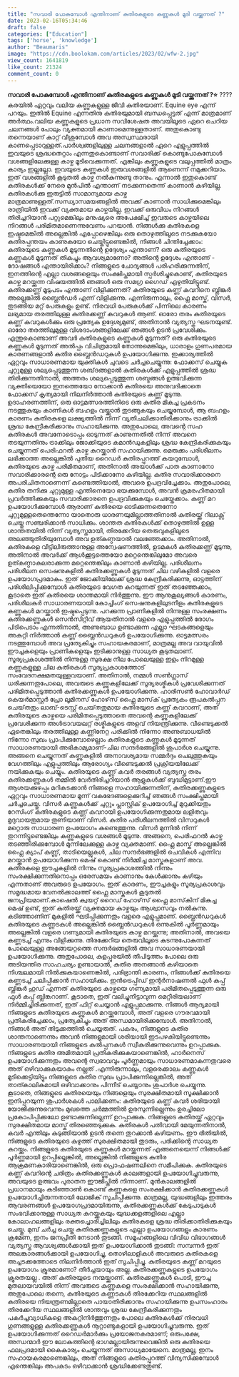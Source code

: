```yaml
---
title: "സവാരി പോകുമ്പോൾ എന്തിനാണ് കുതിരകളുടെ കണ്ണുകൾ മൂടി വയ്ക്കുന്നത് ?"
date: 2023-02-16T05:34:46
draft: false
categories: ["Education"]
tags: ['horse', 'knowledge']
author: "Beaumaris"
image: "https://cdn.boolokam.com/articles/2023/02/wfw-2.jpg"
view_count: 1641819
like_count: 21324
comment_count: 0
---
```


**സവാരി പോകുമ്പോൾ എന്തിനാണ് കുതിരകളുടെ കണ്ണുകൾ മൂടി വയ്ക്കുന്നത് ?⭐** ????കരയിൽ ഏറ്റവും വലിയ കണ്ണുകളുള്ള ജീവി കുതിരയാണ്. Equine eye എന്ന് പറയും. ഇതിൽ Equine എന്നതിനു കുതിരയുമായി ബന്ധപ്പെട്ടത് എന്ന് മാത്രമാണ് അർത്ഥം.വലിയ കണ്ണുകളുടെ പ്രധാന സവിശേഷത അവയിലൂടെ ഏറെ ചെറിയ ചലനങ്ങൾ പോലും വ്യക്തമായി കാണാമെന്നുള്ളതാണ്. അതുകൊണ്ടു തന്നെയാണ് കാറ്റ് വീശുമ്പോൾ അവ അസ്വസ്ഥരായി കാണപ്പെടാറുള്ളത്.പാർശ്വങ്ങളിലുള്ള ചലനങ്ങളാൽ ഏറെ എളുപ്പത്തിൽ ഇവയുടെ ശ്രദ്ധതെറ്റാം എന്നതുകൊണ്ടാണ് സവാരിക്ക് കൊണ്ടുപോകുമ്പോൾ വശങ്ങളിലേക്കുള്ള കാഴ്ച മൂടിവെക്കുന്നത്. എങ്കിലും കണ്ണുകളുടെ വലുപ്പത്തിൽ മാത്രം കാര്യം ഇല്ലല്ലോ. ഇവയുടെ കണ്ണുകൾ ഇരുവശങ്ങളിൽ ആണെന്ന് നമുക്കറിയാം. ഇത് വശങ്ങളിൽ കൂടുതൽ കാഴ്ച നൽകുന്നുണ്ടു താനും. എന്നാൽ ഇതുകൊണ്ട് കുതിരകൾക്ക് നേരെ മുൻപിൽ എന്താണ് നടക്കുന്നതെന്ന് കാണാൻ കഴിയില്ല. കുതിരകൾക്കു ഇരുട്ടിൽ സാമാന്യമായ കാഴ്ച മാത്രമാണുള്ളത്.സന്ധ്യാസമയങ്ങളിൽ അവക്ക് കാണാൻ സാധിക്കുമെങ്കിലും രാത്രിയിൽ ഇവക്ക് വ്യക്തമായ കാഴ്ചയില്ല. ഇവക്ക് ഒരുവിധം നിറങ്ങൾ തിരിച്ചറിയാൻ പറ്റുമെങ്കിലും മനുഷ്യരെ അപേക്ഷിച്ച്‌ ഇവരുടെ കാഴ്ചയിലെ നിറങ്ങൾ പരിമിതമാണെന്നുവേണം പറയാൻ. നിങ്ങൾക്കു കുതിരകളെ ഇഷ്ടമെങ്കിൽ അല്ലെങ്കിൽ എപ്പോഴെങ്കിലും ഒരു തൊഴുത്തിലൂടെ നടക്കുകയോ കുതിരപ്പന്തയം കാണുകയോ ചെയ്തിട്ടുണ്ടെങ്കിൽ, നിങ്ങൾ ചിന്തിച്ചേക്കാം: കുതിരയുടെ കണ്ണുകൾ മൂടുന്നതിന്റെ ഉദ്ദേശ്യം എന്താണ്? ഒരു കുതിരയുടെ കണ്ണുകൾ മൂടുന്നത് തികച്ചും ആവശ്യമാണോ? അതിന്റെ ഉദ്ദേശം എന്താണ് - ദോഷങ്ങൾ എന്തായിരിക്കാം? നിങ്ങളുടെ ചോദ്യങ്ങൾ പരിഹരിക്കുന്നതിന്, ഇനത്തിന്റെ എല്ലാ വശങ്ങളെയും സംക്ഷിപ്തമായി സ്പർശിച്ചുകൊണ്ട്, കുതിരയുടെ കാഴ്ച മറയ്ക്കുന്ന വിഷയത്തിൽ ഞങ്ങൾ ഒരു സമഗ്ര ഗൈഡ് എഴുതിയിട്ടുണ്ട്. കുതിരക്കണ്ണ് മൂടുപടം എന്താണ് വിളിക്കുന്നത്? കുതിരയുടെ കണ്ണ് കവറിനെ ബ്ലിങ്കർ അല്ലെങ്കിൽ ബ്ലൈൻഡർ എന്ന് വിളിക്കുന്നു. എന്നിരുന്നാലും, ഫ്ലൈ മാസ്ക്, വിസർ, തുടങ്ങിയ മറ്റ് പേരുകളും ഉണ്ട്. നിരവധി പേരുകൾക്ക് പിന്നിലെ കാരണം ലഭ്യമായ തരത്തിലുള്ള കുതിരക്കണ്ണ് കവറുകൾ ആണ്. ഓരോ തരം കുതിരയുടെ കണ്ണ് കവറുകൾക്കും ഒരു പ്രത്യേക ഉദ്ദേശ്യമുണ്ട്, അതിനാൽ വ്യത്യസ്ത ഘടനയുണ്ട്. ഓരോ തരത്തിലുമുള്ള വിശദാംശങ്ങളിലേക്ക് ഞങ്ങൾ ഉടൻ പ്രവേശിക്കും. എന്തുകൊണ്ടാണ് അവർ കുതിരകളുടെ കണ്ണുകൾ മൂടുന്നത്? ഒരു കുതിരയുടെ കണ്ണുകൾ മൂടുന്നത് അൽപ്പം വിചിത്രമായി തോന്നുമെങ്കിലും, ധാരാളം ഗുണപരമായ കാരണങ്ങളാൽ കുതിര ബ്ലൈൻഡറുകൾ ഉപയോഗിക്കുന്നു. ഇക്കാര്യത്തിൽ ഏറ്റവും സാധാരണമായ യുക്തികൾ ചുവടെ ചർച്ചചെയ്യുന്നു: ഫോക്കസ് ചെയ്യുക ചുറ്റുമുള്ള ശല്യപ്പെടുത്തുന്ന ശബ്‌ദങ്ങളാൽ കുതിരകൾക്ക് എളുപ്പത്തിൽ ശ്രദ്ധ തിരിക്കുന്നതിനാൽ, അത്തരം ശല്യപ്പെടുത്തുന്ന ശബ്ദങ്ങൾ ഉത്ഭവിക്കുന്ന വ്യക്തിയെയോ ഇനത്തെയോ നോക്കാൻ കുതിരയെ അനുവദിക്കാതെ ഫോക്കസ് കൃത്യമായി നിലനിർത്താൻ കുതിരയുടെ കണ്ണ് മൂടുന്നു. ഉദാഹരണത്തിന്, ഒരു ഓട്ടമത്സരത്തിനിടെ ഒരു കുതിര മികച്ച പ്രകടനം നടത്തുകയും കാണികൾ ബഹളം വയ്ക്കാൻ തുടങ്ങുകയും ചെയ്യുമ്പോൾ, ആ ബഹളം കാരണം കുതിരകളെ ലക്ഷ്യത്തിൽ നിന്ന് വ്യതിചലിക്കാതിരിക്കാനും ട്രാക്കിൽ ശ്രദ്ധ കേന്ദ്രീകരിക്കാനും സഹായിക്കുന്നു. അതുപോലെ, അവന്റെ സഹ കുതിരകൾ അവനോടൊപ്പം ഓടുന്നത് കാണുന്നതിൽ നിന്ന് അവനെ തടയുന്നതിനും ട്രാക്കിലും ജോക്കിയുടെ കമാൻഡുകളിലും ശ്രദ്ധ കേന്ദ്രീകരിക്കുകയും ചെയ്യുന്നത് പെരിഫറൽ കാഴ്ച കുറയ്ക്കാൻ സഹായിക്കുന്നു. മെരുക്കം പരിശീലനം ലഭിക്കാത്ത അല്ലെങ്കിൽ പുതിയ റൈഡർ കുതിരപ്പുറത്ത് കയറുമ്പോൾ, കുതിരയുടെ കാഴ്ച പരിമിതമാണ്, അതിനാൽ അയാൾക്ക് പാത കാണാനോ സവാരിക്കാരന്റെ ഒരു നോട്ടം പിടിക്കാനോ കഴിയില്ല. കുതിര സവാരിക്കാരനെ അപരിചിതനാണെന്ന് കണ്ടെത്തിയാൽ, അവരെ ഉപദ്രവിച്ചേക്കാം. അതുപോലെ, കുതിര തനിക്കു ചുറ്റുമുള്ള എന്തിനെയോ ഭയക്കുമ്പോൾ, അവൻ ക്രമരഹിതമായി പ്രവർത്തിക്കുകയും സവാരിക്കാരനെ ഉപദ്രവിക്കുകയും ചെയ്തേക്കാം. കണ്ണ് മറ ഉപയോഗിക്കുമ്പോൾ ആരാണ് കുതിരയെ ഓടിക്കുന്നതെന്നോ ചുറ്റുമുള്ളതെന്തെന്നോ യാതൊരു ധാരണയുമില്ലാത്തതിനാൽ കുതിരയ്ക്ക് റിലാക്സ് ചെയ്തു സഞ്ചരിക്കാൻ സാധിക്കും. ശാന്തത കുതിരകൾക്ക് തൊഴുത്തിൽ ഉള്ള ശാന്തതയിൽ നിന്ന് വ്യത്യസ്തമായി, തിരക്കേറിയ തെരുവുകളിലൂടെ അലഞ്ഞുതിരിയുമ്പോൾ അവ ഉത്കണ്ഠയാൽ വലഞ്ഞേക്കാം. അതിനാൽ, കുതിരകളെ വീട്ടിലിരുത്താനുള്ള അന്വേഷണത്തിൽ, ഉടമകൾ കുതിരക്കണ്ണ് മൂടുന്നു, അതിനാൽ അവർക്ക് ആൾക്കൂട്ടത്തെയോ മറ്റെന്തെങ്കിലുമോ അവരെ ഉത്കണ്ഠാകുലരാക്കുന്ന മറ്റെന്തെങ്കിലും കാണാൻ കഴിയില്ല. പരിശീലനം പരിശീലന സെഷനുകളിൽ കുതിരക്കണ്ണുകൾ മൂടുന്നത് ചില വഴികളിൽ വളരെ ഉപയോഗപ്രദമാകും. ഇത് ജോക്കിയിലേക്ക് ശ്രദ്ധ കേന്ദ്രീകരിക്കുന്നു, ഓട്ടത്തിന് പരിശീലിപ്പിക്കുമ്പോൾ കുതിരയുടെ വേഗത കുറയുന്നത് ഇത് തടഞ്ഞേക്കാം, കൂടാതെ ഇത് കുതിരയെ ശാന്തമായി നിർത്തുന്നു. ഈ ആനുകൂല്യങ്ങൾ കാരണം, പരിശീലകർ സാധാരണയായി കോച്ചിംഗ് സെഷനുകളിലുടനീളം കുതിരകളുടെ കണ്ണുകൾ മറയ്ക്കാൻ ഇഷ്ടപ്പെടുന്നു. പറക്കുന്ന പ്രാണികളിൽ നിന്നുള്ള സംരക്ഷണം കുതിരക്കണ്ണുകൾ സെൻസിറ്റീവ് ആയതിനാൽ വളരെ എളുപ്പത്തിൽ രോഗം പിടിപെടാം എന്നതിനാൽ, അണുബാധ ഉണ്ടാക്കുന്ന എല്ലാ ഘടകങ്ങളെയും അകറ്റി നിർത്താൻ കണ്ണ് ബ്ലൈൻഡറുകൾ ഉപയോഗിക്കുന്നു. ഓട്ടമത്സരം നടത്തുമ്പോൾ അവ പ്രത്യേകിച്ചും സഹായകരമാണ്, മാത്രമല്ല അവ വായുവിൽ ഈച്ചകളെയും പ്രാണികളെയും ഇടിക്കാനുള്ള സാധ്യത കൂടുതലാണ്. സൂര്യപ്രകാശത്തിൽ നിന്നുള്ള സുരക്ഷ നീല പോലെയുള്ള ഇളം നിറമുള്ള കണ്ണുകളുള്ള ചില കുതിരകൾ സൂര്യപ്രകാശത്തോട് സംവേദനക്ഷമതയുള്ളവയാണ്. അതിനാൽ, നമ്മൾ സൺഗ്ലാസ് ധരിക്കുന്നതുപോലെ, അവരുടെ കണ്ണുകളിലേക്ക് സൂര്യരശ്മികൾ പ്രവേശിക്കുന്നത് പരിമിതപ്പെടുത്താൻ കുതിരക്കണ്ണുകൾ ഉപയോഗിക്കുന്നു. ഹാരിസൺ ഹോവാർഡ് കെയർമാസ്റ്റർ പ്രോ ലൂമിനസ് ഹോഴ്‌സ് ഫ്ലൈ മാസ്‌ക് പ്രത്യേകം രൂപകൽപ്പന ചെയ്‌തതും ലാബ്-ടെസ്റ്റ് ചെയ്‌തതുമായ കുതിരയുടെ കണ്ണ് കവറാണ്, അത് കുതിരയുടെ കാഴ്ചയെ പരിമിതപ്പെടുത്താതെ അവന്റെ കണ്ണുകളിലേക്ക് പ്രവേശിക്കുന്ന അൾട്രാവയലറ്റ് രശ്മികളുടെ അളവ് നിയന്ത്രിക്കുന്നു. വീണ്ടെടുക്കൽ ഏതെങ്കിലും തരത്തിലുള്ള കണ്ണിനേറ്റ പരിക്കിൽ നിന്നോ അണുബാധയിൽ നിന്നോ സുഖം പ്രാപിക്കുമ്പോഴെല്ലാം കുതിരകളുടെ കണ്ണുകൾ മൂടുന്നത് സാധാരണയായി അഭികാമ്യമാണ്-ചില സന്ദർഭങ്ങളിൽ ശുപാർശ ചെയ്യുന്നു. അങ്ങനെ ചെയ്യുന്നത് കണ്ണുകളിൽ അനാവശ്യമായ സമ്മർദ്ദം ചെലുത്തുകയും വേഗത്തിലും എളുപ്പത്തിലും ആരോഗ്യം വീണ്ടെടുക്കൽ പ്രക്രിയയിലേക്ക് നയിക്കുകയും ചെയ്യും. കുതിരയുടെ കണ്ണ് കവർ തരങ്ങൾ വ്യത്യസ്ത തരം കുതിരക്കണ്ണുകൾ തമ്മിൽ വേർതിരിച്ചറിയാൻ ആളുകൾക്ക് ബുദ്ധിമുട്ടാണ്.ഈ ആശയക്കുഴപ്പം മറികടക്കാൻ നിങ്ങളെ സഹായിക്കുന്നതിന്, കുതിരക്കണ്ണുകളുടെ ഏറ്റവും സാധാരണമായ മൂന്ന് വകഭേദങ്ങളെക്കുറിച്ച് ഞങ്ങൾ സംക്ഷിപ്തമായി ചർച്ചചെയ്തു. വിസർ കണ്ണുകൾക്ക് ചുറ്റും പ്ലാസ്റ്റിക് ഉപയോഗിച്ച് മുറുക്കിയതും റേസിംഗ് കുതിരകളുടെ കണ്ണ് കവറായി ഉപയോഗിക്കുന്നതുമായ ലളിതവും മൃദുവായതുമായ തുണിയാണ് വിസർ. കുതിര പരിശീലനത്തിൽ വിസറുകൾ മറ്റൊരു സാധാരണ ഉപയോഗം കണ്ടെത്തുന്നു. വിസർ മുന്നിൽ നിന്ന് തുറന്നിട്ടുണ്ടെങ്കിലും കണ്ണുകളുടെ വശങ്ങൾ മൂടുന്നു. അങ്ങനെ, പെരിഫറൽ കാഴ്ച തടഞ്ഞിരിക്കുമ്പോൾ മുന്നിലേക്കുള്ള കാഴ്ച വ്യക്തമാണ്. ഫ്ലൈ മാസ്ക് അല്ലെങ്കിൽ ഫ്ലൈ ക്യാപ് കണ്ണ്, താടിയെല്ലുകൾ, ചില സന്ദർഭങ്ങളിൽ ചെവികൾ എന്നിവ മറയ്ക്കാൻ ഉപയോഗിക്കുന്ന മെഷ് കൊണ്ട് നിർമ്മിച്ച മാസ്കുകളാണ് അവ. കുതിരകളെ ഈച്ചകളിൽ നിന്നും സൂര്യപ്രകാശത്തിൽ നിന്നും സംരക്ഷിക്കുന്നതിനൊപ്പം ഒരേസമയം കാണാനും കേൾക്കാനും കഴിയും എന്നതാണ് അവരുടെ ഉപയോഗം. ഇത് കാരണം, ഈച്ചകളും സൂര്യപ്രകാശവും സമൃദ്ധമായ വേനൽക്കാലത്ത് ഫ്ലൈ മാസ്കുകൾ കൂടുതൽ ജനപ്രിയമാണ്.കാഷെൽ ക്വയറ്റ് റൈഡ് ഹോഴ്‌സ് ഫ്ലൈ മാസ്‌കിന് മികച്ച മെഷ് ഉണ്ട്, ഇത് കുതിരയ്ക്ക് വ്യക്തമായ കാഴ്ചയും ആശ്വാസവും നൽകുന്നു. കടിഞ്ഞാണിന് മുകളിൽ ഘടിപ്പിക്കുന്നതും വളരെ എളുപ്പമാണ്. ബ്ലൈൻഡറുകൾ കുതിരയുടെ കണ്ണടകൾ അല്ലെങ്കിൽ ബ്ലൈൻഡറുകൾ ഒന്നുകിൽ പൂർണ്ണമായും അല്ലെങ്കിൽ വളരെ ഗണ്യമായി കുതിരയുടെ കാഴ്ച മറയ്ക്കുന്നു; അതിനാൽ, അവയെ കണ്ണടച്ച് എന്നും വിളിക്കുന്നു. തിരക്കേറിയ തെരുവിലൂടെ കടന്നുപോകുന്നത് പോലെയുള്ള അങ്ങേയറ്റത്തെ സന്ദർഭങ്ങളിൽ അവ സാധാരണയായി ഉപയോഗിക്കുന്നു. അതുപോലെ, കളപ്പുരയിൽ തീപിടുത്തം പോലെ ഒരു അടിയന്തിര സാഹചര്യം ഉണ്ടായാൽ, കുതിര അനങ്ങാൻ കഴിയാതെ നിശ്ചലമായി നിൽക്കുകയാണെങ്കിൽ, പരിഭ്രാന്തി കാരണം, നിങ്ങൾക്ക് കുതിരയെ കണ്ണടച്ച് ചലിപ്പിക്കാൻ സഹായിക്കും. ഇൻട്രെപ്പിഡ് ഇന്റർനാഷണൽ ഫുൾ കപ്പ് ബ്ലിങ്കർ ഹുഡ് എന്നത് കുതിരയുടെ കാഴ്ചയെ ഗണ്യമായി പരിമിതപ്പെടുത്തുന്ന ഒരു ഫുൾ കപ്പ് ബ്ലിങ്കറാണ്. കൂടാതെ, ഇത് വലിച്ചുനീട്ടാവുന്ന മെറ്റീരിയലാണ് നിർമ്മിച്ചിരിക്കുന്നത്, ഇത് ഫിറ്റ് ചെയ്യാൻ എളുപ്പമാക്കുന്നു. നിങ്ങൾ ആദ്യമായി നിങ്ങളുടെ കുതിരയുടെ കണ്ണുകൾ മറയ്ക്കുമ്പോൾ, അത് വളരെ ഗൗരവമായി പ്രതികരിച്ചേക്കാം, പ്രത്യേകിച്ചും അത് അന്ധമായിരിക്കുമ്പോൾ. അതിനാൽ, നിങ്ങൾ അത് തിടുക്കത്തിൽ ചെയ്യരുത്. പകരം, നിങ്ങളുടെ കുതിര ശാന്തനാണെന്നും അവൻ നിങ്ങളുമായി ശരിയായി ഇടപഴകിയിട്ടുണ്ടെന്നും സാധാരണയായി നിങ്ങളുടെ കൽപ്പനകൾ സ്വീകരിക്കുന്നുവെന്നും ഉറപ്പാക്കുക. നിങ്ങളുടെ കുതിര അമിതമായി പ്രതികരിക്കുകയാണെങ്കിൽ, ഹാർനെസ് ഉപയോഗിക്കുന്നതും അവന്റെ സ്വഭാവവും പൂർണ്ണമായും സാധാരണമാകുന്നതുവരെ അത് ഒഴിവാക്കുകയാകും നല്ലത് .എന്നിരുന്നാലും, വളരെക്കാലം കണ്ണുകൾ മൂടിക്കെട്ടിയിട്ടും നിങ്ങളുടെ കുതിര സുഖം പ്രാപിക്കുന്നില്ലെങ്കിൽ, അത് താത്കാലികമായി ഒഴിവാക്കാനും പിന്നീട് ചെയ്യാനും ശുപാർശ ചെയ്യുന്നു. കൂടാതെ, നിങ്ങളുടെ കുതിരയെയും നിങ്ങളെയും സുരക്ഷിതമായി സൂക്ഷിക്കാൻ ഇനിപ്പറയുന്ന ശുപാർശകൾ പാലിക്കണം: കുതിരയുടെ കണ്ണ് കവർ ശരിയായി യോജിക്കുന്നുവെന്നും മുഖത്തെ ചർമ്മത്തിൽ ഉരസുന്നില്ലെന്നും ഉരച്ചിലോ പ്രകോപിപ്പിക്കലോ ഉണ്ടാക്കുന്നില്ലെന്ന് ഉറപ്പാക്കുക. നിങ്ങളുടെ കുതിരയ്ക്ക് ഏറ്റവും സുരക്ഷിതമായ മാസ്ക് തിരഞ്ഞെടുക്കുക. കുതിരകൾ പതിവായി മേയുന്നതിനാൽ, കവർ എന്തിലും കുടുങ്ങിയാൽ ഉടൻ തന്നെ തുറക്കാൻ കഴിയണം. ഈ രീതിയിൽ, നിങ്ങളുടെ കുതിരയുടെ കഴുത്ത് സുരക്ഷിതമായി തുടരും, പരിക്കിന്റെ സാധ്യത കുറയ്ക്കും. നിങ്ങളുടെ കുതിരയുടെ കണ്ണുകൾ മറയ്ക്കുന്നത് എങ്ങനെയെന്ന് നിങ്ങൾക്ക് പൂർണ്ണമായി ഉറപ്പില്ലെങ്കിൽ, അല്ലെങ്കിൽ നിങ്ങളുടെ കുതിര ആക്രമണകാരിയാണെങ്കിൽ, ഒരു പ്രൊഫഷണലിനെ സമീപിക്കുക. കുതിരയുടെ കണ്ണ് കവറിന്റെ ചരിത്രം കുതിരക്കണ്ണുകൾ കാലങ്ങളായി ഉപയോഗിച്ചുവരുന്നു, അവയുടെ ഉത്ഭവം പുരാതന ഈജിപ്തിൽ നിന്നാണ്. മുൻകാലങ്ങളിൽ പ്രധാനമായും കടിഞ്ഞാൺ കൊണ്ട് കണ്ണുകളെ സംരക്ഷിക്കാൻ കുതിരക്കണ്ണുകൾ ഉപയോഗിച്ചിരുന്നതായി ലോജിക് സൂചിപ്പിക്കുന്നു. മാത്രമല്ല, യുദ്ധങ്ങളിലും ഇത്തരം ആവരണങ്ങൾ ഉപയോഗപ്രദമായിരുന്നു, കുതിരക്കണ്ണുകൾക്ക് കേടുപാടുകൾ സംഭവിക്കാനുള്ള സാധ്യത കുറയ്ക്കുകയും യുദ്ധക്കളങ്ങളിലെ എല്ലാ കോലാഹലങ്ങളിലും രക്തച്ചൊരിച്ചിലിലും കുതിരകളെ ശ്രദ്ധ തിരിക്കാതിരിക്കുകയും ചെയ്തു. മുമ്പ് ചർച്ച ചെയ്ത കുതിരക്കണ്ണുകളുടെ എല്ലാ ഉപയോഗങ്ങളും കാരണം ക്രമേണ, ഇനം ജനപ്രീതി നേടാൻ തുടങ്ങി. സമൂഹങ്ങളിലെ വിവിധ വിഭാഗങ്ങൾ വ്യത്യസ്ത ആവശ്യങ്ങൾക്കായി ഇത് ഉപയോഗിക്കാൻ തുടങ്ങി: സമ്പന്നർ ഇത് അലങ്കാരങ്ങൾക്കായി ഉപയോഗിച്ചു, തൊഴിലാളികൾ അവരുടെ കുതിരകളെ അച്ചടക്കത്തോടെ നിലനിർത്താൻ ഇത് സൂചിപ്പിച്ചു. കുതിരയുടെ കണ്ണ് മറയുടെ ഉപയോഗം ക്രൂരമാണോ? തീർച്ചയായും അല്ല. കുതിരക്കണ്ണുകളുടെ ഉപയോഗം ക്രൂരതയല്ല . അത് കുതിരയുടെ നന്മയ്ക്കാണ്. കുതിരക്കണ്ണുകൾ പൊടി, ഈച്ച മുതലായവയിൽ നിന്ന് അവരുടെ കണ്ണുകളെ സംരക്ഷിക്കാൻ സഹായിക്കുന്നു, അതുപോലെ തന്നെ, കുതിരയുടെ കണ്ണടകൾ തിരക്കേറിയ സ്ഥലങ്ങളിൽ കുതിരയെ നിയന്ത്രണമില്ലാതെ പായാതിരിക്കാനും സഹായിക്കുന്നു ഉപസംഹാരം തിരക്കേറിയ സ്ഥലങ്ങളിൽ ശാന്തവും ശ്രദ്ധ കേന്ദ്രീകരിക്കുന്നതും പകർച്ചവ്യാധികളെ അകറ്റിനിർത്തുന്നതും പോലെ കുതിരകൾക്ക് നിരവധി ഗുണങ്ങളുള്ള കുതിരക്കണ്ണുകൾ നൂറ്റാണ്ടുകളായി ഉപയോഗിച്ചുവരുന്നു. ഇത് ഉപയോഗിക്കുന്നത് റൈഡർമാർക്കും പ്രയോജനകരമാണ്; ഒരുപക്ഷേ, അന്ധന്മാർ ഈ ലോകത്തിന്റെ ഭാഗമല്ലായിരുന്നുവെങ്കിൽ ഒരു കുതിരയെ ഫലപ്രദമായി കൈകാര്യം ചെയ്യുന്നത് അസാധ്യമായേനെ. മാത്രമല്ല, ഇനം സഹായകരമാണെങ്കിലും, അത് നിങ്ങളുടെ കുതിരപ്പുറത്ത് വിന്യസിക്കുമ്പോൾ എന്തെങ്കിലും അപകടം ഒഴിവാക്കാൻ ശ്രദ്ധിക്കേണ്ടതുണ്ട്. &nbsp;
